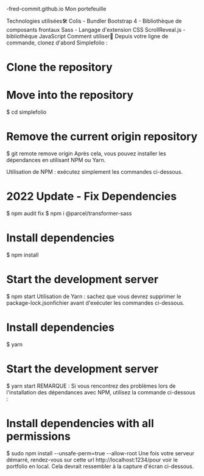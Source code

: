 -fred-commit.github.io
Mon portefeuille

Technologies utilisées🛠️
Colis - Bundler
Bootstrap 4 - Bibliothèque de composants frontaux
Sass - Langage d'extension CSS
ScrollReveal.js - bibliothèque JavaScript
Comment utiliser🔧
Depuis votre ligne de commande, clonez d'abord Simplefolio :

# Clone the repository



# Move into the repository
$ cd simplefolio

# Remove the current origin repository
$ git remote remove origin
Après cela, vous pouvez installer les dépendances en utilisant NPM ou Yarn.

Utilisation de NPM : exécutez simplement les commandes ci-dessous.

# 2022 Update - Fix Dependencies
$ npm audit fix
$ npm i @parcel/transformer-sass

# Install dependencies
$ npm install

# Start the development server
$ npm start
Utilisation de Yarn : sachez que vous devrez supprimer le package-lock.jsonfichier avant d'exécuter les commandes ci-dessous.

# Install dependencies
$ yarn

# Start the development server
$ yarn start
REMARQUE : Si vous rencontrez des problèmes lors de l'installation des dépendances avec NPM, utilisez la commande ci-dessous :

# Install dependencies with all permissions
$ sudo npm install --unsafe-perm=true --allow-root
Une fois votre serveur démarré, rendez-vous sur cette url http://localhost:1234/pour voir le portfolio en local. Cela devrait ressembler à la capture d'écran ci-dessous.


